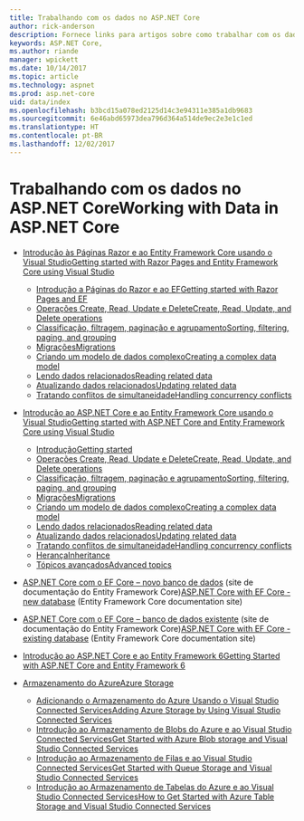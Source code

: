 ```yaml
---
title: Trabalhando com os dados no ASP.NET Core
author: rick-anderson
description: Fornece links para artigos sobre como trabalhar com os dados. Muitos usam o Entity Framework Core.
keywords: ASP.NET Core,
ms.author: riande
manager: wpickett
ms.date: 10/14/2017
ms.topic: article
ms.technology: aspnet
ms.prod: asp.net-core
uid: data/index
ms.openlocfilehash: b3bcd15a078ed2125d14c3e94311e385a1db9683
ms.sourcegitcommit: 6e46abd65973dea796d364a514de9ec2e3e1c1ed
ms.translationtype: HT
ms.contentlocale: pt-BR
ms.lasthandoff: 12/02/2017
---
```

# <a name="working-with-data-in-aspnet-core"></a><span data-ttu-id="41169-105">Trabalhando com os dados no ASP.NET Core</span><span class="sxs-lookup"><span data-stu-id="41169-105">Working with Data in ASP.NET Core</span></span> 

* [<span data-ttu-id="41169-106">Introdução às Páginas Razor e ao Entity Framework Core usando o Visual Studio</span><span class="sxs-lookup"><span data-stu-id="41169-106">Getting started with Razor Pages and Entity Framework Core using Visual Studio</span></span>](xref:data/ef-rp/index)

   * [<span data-ttu-id="41169-107">Introdução a Páginas do Razor e ao EF</span><span class="sxs-lookup"><span data-stu-id="41169-107">Getting started with Razor Pages and EF</span></span>](xref:data/ef-rp/intro)
   * [<span data-ttu-id="41169-108">Operações Create, Read, Update e Delete</span><span class="sxs-lookup"><span data-stu-id="41169-108">Create, Read, Update, and Delete operations</span></span>](xref:data/ef-rp/crud)
   * [<span data-ttu-id="41169-109">Classificação, filtragem, paginação e agrupamento</span><span class="sxs-lookup"><span data-stu-id="41169-109">Sorting, filtering, paging, and grouping</span></span>](xref:data/ef-rp/sort-filter-page)
   * [<span data-ttu-id="41169-110">Migrações</span><span class="sxs-lookup"><span data-stu-id="41169-110">Migrations</span></span>](xref:data/ef-rp/migrations)
   * [<span data-ttu-id="41169-111">Criando um modelo de dados complexo</span><span class="sxs-lookup"><span data-stu-id="41169-111">Creating a complex data model</span></span>](xref:data/ef-rp/complex-data-model)
   * [<span data-ttu-id="41169-112">Lendo dados relacionados</span><span class="sxs-lookup"><span data-stu-id="41169-112">Reading related data</span></span>](xref:data/ef-rp/read-related-data)
   * [<span data-ttu-id="41169-113">Atualizando dados relacionados</span><span class="sxs-lookup"><span data-stu-id="41169-113">Updating related data</span></span>](xref:data/ef-rp/update-related-data)
   * [<span data-ttu-id="41169-114">Tratando conflitos de simultaneidade</span><span class="sxs-lookup"><span data-stu-id="41169-114">Handling concurrency conflicts</span></span>](xref:data/ef-rp/concurrency)

*   [<span data-ttu-id="41169-115">Introdução ao ASP.NET Core e ao Entity Framework Core usando o Visual Studio</span><span class="sxs-lookup"><span data-stu-id="41169-115">Getting started with ASP.NET Core and Entity Framework Core using Visual Studio</span></span>](ef-mvc/index.md)
    *   [<span data-ttu-id="41169-116">Introdução</span><span class="sxs-lookup"><span data-stu-id="41169-116">Getting started</span></span>](ef-mvc/intro.md)
    *   [<span data-ttu-id="41169-117">Operações Create, Read, Update e Delete</span><span class="sxs-lookup"><span data-stu-id="41169-117">Create, Read, Update, and Delete operations</span></span>](xref:data/ef-mvc/crud)
    *   [<span data-ttu-id="41169-118">Classificação, filtragem, paginação e agrupamento</span><span class="sxs-lookup"><span data-stu-id="41169-118">Sorting, filtering, paging, and grouping</span></span>](xref:data/ef-mvc/sort-filter-page)
    *   [<span data-ttu-id="41169-119">Migrações</span><span class="sxs-lookup"><span data-stu-id="41169-119">Migrations</span></span>](xref:data/ef-mvc/migrations)
    *   [<span data-ttu-id="41169-120">Criando um modelo de dados complexo</span><span class="sxs-lookup"><span data-stu-id="41169-120">Creating a complex data model</span></span>](ef-mvc/complex-data-model.md)
    *   [<span data-ttu-id="41169-121">Lendo dados relacionados</span><span class="sxs-lookup"><span data-stu-id="41169-121">Reading related data</span></span>](ef-mvc/read-related-data.md)
    *   [<span data-ttu-id="41169-122">Atualizando dados relacionados</span><span class="sxs-lookup"><span data-stu-id="41169-122">Updating related data</span></span>](ef-mvc/update-related-data.md)
    *   [<span data-ttu-id="41169-123">Tratando conflitos de simultaneidade</span><span class="sxs-lookup"><span data-stu-id="41169-123">Handling concurrency conflicts</span></span>](ef-mvc/concurrency.md)
    *   [<span data-ttu-id="41169-124">Herança</span><span class="sxs-lookup"><span data-stu-id="41169-124">Inheritance</span></span>](ef-mvc/inheritance.md)
    *   [<span data-ttu-id="41169-125">Tópicos avançados</span><span class="sxs-lookup"><span data-stu-id="41169-125">Advanced topics</span></span>](ef-mvc/advanced.md)
* <span data-ttu-id="41169-126">[ASP.NET Core com o EF Core – novo banco de dados](https://docs.microsoft.com/ef/core/get-started/aspnetcore/new-db) (site de documentação do Entity Framework Core)</span><span class="sxs-lookup"><span data-stu-id="41169-126">[ASP.NET Core with EF Core - new database](https://docs.microsoft.com/ef/core/get-started/aspnetcore/new-db) (Entity Framework Core documentation site)</span></span>
* <span data-ttu-id="41169-127">[ASP.NET Core com o EF Core – banco de dados existente](https://docs.microsoft.com/ef/core/get-started/aspnetcore/existing-db) (site de documentação do Entity Framework Core)</span><span class="sxs-lookup"><span data-stu-id="41169-127">[ASP.NET Core with EF Core - existing database](https://docs.microsoft.com/ef/core/get-started/aspnetcore/existing-db) (Entity Framework Core documentation site)</span></span>
*   [<span data-ttu-id="41169-128">Introdução ao ASP.NET Core e ao Entity Framework 6</span><span class="sxs-lookup"><span data-stu-id="41169-128">Getting Started with ASP.NET Core and Entity Framework 6</span></span>](entity-framework-6.md)
*   [<span data-ttu-id="41169-129">Armazenamento do Azure</span><span class="sxs-lookup"><span data-stu-id="41169-129">Azure Storage</span></span>](azure-storage/index.md)
    *   [<span data-ttu-id="41169-130">Adicionando o Armazenamento do Azure Usando o Visual Studio Connected Services</span><span class="sxs-lookup"><span data-stu-id="41169-130">Adding Azure Storage by Using Visual Studio Connected Services</span></span>](https://azure.microsoft.com/documentation/articles/vs-azure-tools-connected-services-storage/)
    *   [<span data-ttu-id="41169-131">Introdução ao Armazenamento de Blobs do Azure e ao Visual Studio Connected Services</span><span class="sxs-lookup"><span data-stu-id="41169-131">Get Started with Azure Blob storage and Visual Studio Connected Services</span></span>](https://azure.microsoft.com/documentation/articles/vs-storage-aspnet5-getting-started-blobs/)
    *   [<span data-ttu-id="41169-132">Introdução ao Armazenamento de Filas e ao Visual Studio Connected Services</span><span class="sxs-lookup"><span data-stu-id="41169-132">Get Started with Queue Storage and Visual Studio Connected Services</span></span>](https://azure.microsoft.com/documentation/articles/vs-storage-aspnet5-getting-started-queues/)
    *   [<span data-ttu-id="41169-133">Introdução ao Armazenamento de Tabelas do Azure e ao Visual Studio Connected Services</span><span class="sxs-lookup"><span data-stu-id="41169-133">How to Get Started with Azure Table Storage and Visual Studio Connected Services</span></span>](https://azure.microsoft.com/documentation/articles/vs-storage-aspnet5-getting-started-tables/)


